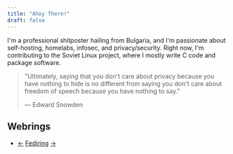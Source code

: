 ```yaml
---
title: "Ahoy There!"
draft: false
---
```

I'm a professional shitposter hailing from Bulgaria, and I'm passionate about self-hosting, homelabs, infosec, and privacy/security. Right now, I'm contributing to the Soviet Linux project, where I mostly write C code and package software.

> "Ultimately, saying that you don't care about privacy because you have nothing to hide is no different from saying you don't care about freedom of speech because you have nothing to say."
>
> ― Edward Snowden

## Webrings

- [←](https://fediring.net/previous?host=theholytachanka.com) [Fediring](https://fediring.net/) [→](https://fediring.net/next?host=theholytachanka.com)

